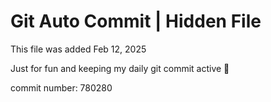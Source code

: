 # Git Auto Commit | Hidden File

This file was added Feb 12, 2025

Just for fun and keeping my daily git commit active 🤪

commit number: 780280
